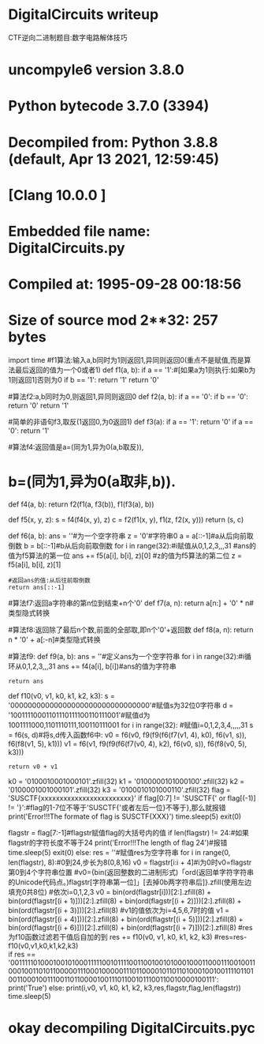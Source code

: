 # DigitalCircuits writeup
CTF逆向二进制题目:数字电路解体技巧

# uncompyle6 version 3.8.0
# Python bytecode 3.7.0 (3394)
# Decompiled from: Python 3.8.8 (default, Apr 13 2021, 12:59:45) 
# [Clang 10.0.0 ]
# Embedded file name: DigitalCircuits.py
# Compiled at: 1995-09-28 00:18:56
# Size of source mod 2**32: 257 bytes
import time
#f1算法:输入a,b同时为1则返回1,异同则返回0(重点不是赋值,而是算法最后返回的值为一个0或者1)
def f1(a, b):
    if a == '1':#[如果a为1则执行:如果b为1则返回1]否则为0
        if b == '1':
            return '1'
    return '0'

#算法f2:a,b同时为0,则返回1,异同则返回0
def f2(a, b):
    if a == '0':
        if b == '0':
            return '0'
    return '1'

#简单的非语句f3,取反(1返回0,为0返回1)
def f3(a):
    if a == '1':
        return '0'
    if a == '0':
        return '1'

#算法f4:返回值是a=(同为1,异为0(a,b取反)),
#             b=(同为1,异为0(a取非,b)).
def f4(a, b):
    return f2(f1(a, f3(b)), f1(f3(a), b))


def f5(x, y, z):
    s = f4(f4(x, y), z)
    c = f2(f1(x, y), f1(z, f2(x, y)))
    return (s, c)


def f6(a, b):
    ans = ''#为一个空字符串
    z = '0'#字符串0
    a = a[::-1]#a从后向前取倒数
    b = b[::-1]#b从后向前取倒数
    for i in range(32):#i赋值从0,1,2,3,,,31
        #ans的值为f5算法的第一位
        ans += f5(a[i], b[i], z)[0]
        #z的值为f5算法的第二位
        z = f5(a[i], b[i], z)[1]
        
    #返回ans的值:从后往前取倒数
    return ans[::-1]

#算法f7:返回a字符串的第n位到结束+n个'0'
def f7(a, n):
    return a[n:] + '0' * n#类型隐式转换

#算法f8:返回除了最后n个数,前面的全部取,即n个'0'+返回数
def f8(a, n):
    return n * '0' + a[:-n]#类型隐式转换

#算法f9:
def f9(a, b):
    ans = ''#定义ans为一个空字符串
    for i in range(32):#i循环从0,1,2,3,,,31
        ans += f4(a[i], b[i])#ans的值为字符串

    return ans


def f10(v0, v1, k0, k1, k2, k3):
    s = '00000000000000000000000000000000'#赋值s为32位0字符串
    d = '10011110001101110111100110111001'#赋值d为1001111000,1101110111,100110111001
    for i in range(32):
        #赋值i=0,1,2,3,4,,,,,31
        s = f6(s, d)#将s,d传入函数f6中:
        v0 = f6(v0, f9(f9(f6(f7(v1, 4), k0), f6(v1, s)), f6(f8(v1, 5), k1)))
        v1 = f6(v1, f9(f9(f6(f7(v0, 4), k2), f6(v0, s)), f6(f8(v0, 5), k3)))

    return v0 + v1


k0 = '0100010001000101'.zfill(32)
k1 = '0100000101000100'.zfill(32)
k2 = '0100001001000101'.zfill(32)
k3 = '0100010101000110'.zfill(32)
flag = 'SUSCTF{xxxxxxxxxxxxxxxxxxxxxxxx}'
if flag[0:7] != 'SUSCTF{' or flag[(-1)] != '}':#flag的1-7位不等于'SUSCTF{'或者左后一位}不等于},那么就报错
    print('Error!!!The formate of flag is SUSCTF{XXX}')
    time.sleep(5)
    exit(0)

flagstr = flag[7:-1]#flagstr赋值flag的大括号内的值
if len(flagstr) != 24:#如果flagstr的字符长度不等于24
    print('Error!!!The length of flag 24')#报错
    time.sleep(5)
    exit(0)
else:
    res = ''#赋值res为空字符串
    for i in range(0, len(flagstr), 8):#0到24,步长为8(0,8,16)
        v0 = flagstr[i:i + 4]#i为0时v0=flagstr第0到4个字符串位置
        #v0={bin(返回整数的二进制形式)「ord(返回单字符字符串的Unicode代码点。)flagstr[字符串第一位]」[去掉0b两字符串后]}.zfill(使用左边填充0共8位)
        #依次i=0,1,2,3
        v0 = bin(ord(flagstr[i]))[2:].zfill(8) + bin(ord(flagstr[(i + 1)]))[2:].zfill(8) + bin(ord(flagstr[(i + 2)]))[2:].zfill(8) + bin(ord(flagstr[(i + 3)]))[2:].zfill(8)
        #v1的值依次为i=4,5,6,7时的值
        v1 = bin(ord(flagstr[(i + 4)]))[2:].zfill(8) + bin(ord(flagstr[(i + 5)]))[2:].zfill(8) + bin(ord(flagstr[(i + 6)]))[2:].zfill(8) + bin(ord(flagstr[(i + 7)]))[2:].zfill(8)
        #res 为f10函数过滤若干值后自加的到
        res += f10(v0, v1, k0, k1, k2, k3)
#res=res-f10(v0,v1,k0,k1,k2,k3)        
    if res == '001111101000100101000111110010111100110010010100010001100011100100110001001101011000001110001000001110110000101101101000100100111101101001100010011100110110000100111011001011100110010000100111':
        print('True')
    else:
        print(i,v0, v1, k0, k1, k2, k3,res,flagstr,flag,len(flagstr))
time.sleep(5)
# okay decompiling DigitalCircuits.pyc







